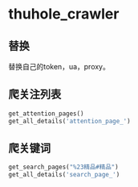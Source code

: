 # thuhole_crawler

## 替换

替换自己的token，ua，proxy。

## 爬关注列表

```python
get_attention_pages()
get_all_details('attention_page_')
```

## 爬关键词

```python
get_search_pages("%23精品#精品")
get_all_details('search_page_')
```



